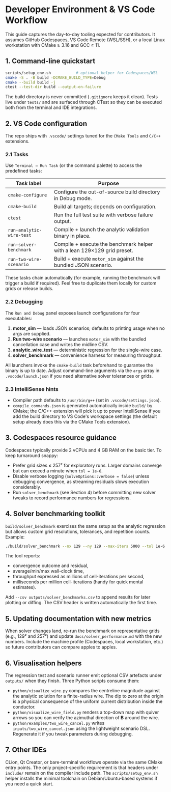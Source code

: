 # Developer Environment & VS Code Workflow

This guide captures the day-to-day tooling expected for contributors. It assumes
GitHub Codespaces, VS Code Remote (WSL/SSH), or a local Linux workstation with
CMake ≥ 3.16 and GCC ≥ 11.

## 1. Command-line quickstart

```bash
scripts/setup_env.sh           # optional helper for Codespaces/WSL
cmake -S . -B build -DCMAKE_BUILD_TYPE=Debug
cmake --build build -j
ctest --test-dir build --output-on-failure
```

The build directory is never committed (`.gitignore` keeps it clean). Tests live
under `tests/` and are surfaced through CTest so they can be executed both from
the terminal and IDE integrations.

## 2. VS Code configuration

The repo ships with `.vscode/` settings tuned for the `CMake Tools` and `C/C++`
extensions.

### 2.1 Tasks

Use `Terminal → Run Task` (or the command palette) to access the predefined
tasks:

| Task label               | Purpose                                                                  |
| ------------------------ | ------------------------------------------------------------------------ |
| `cmake-configure`        | Configure the out-of-source build directory in Debug mode.               |
| `cmake-build`            | Build all targets; depends on configuration.                             |
| `ctest`                  | Run the full test suite with verbose failure output.                     |
| `run-analytic-wire-test` | Compile + launch the analytic validation binary in place.                |
| `run-solver-benchmark`   | Compile + execute the benchmark helper with a lean 129×129 grid preset. |
| `run-two-wire-scenario`  | Build + execute `motor_sim` against the bundled JSON scenario.           |

These tasks chain automatically (for example, running the benchmark will trigger
a build if required). Feel free to duplicate them locally for custom grids or
release builds.

### 2.2 Debugging

The `Run and Debug` panel exposes launch configurations for four executables:

1. **motor_sim** — loads JSON scenarios; defaults to printing usage when no args are supplied.
2. **Run two-wire scenario** — launches `motor_sim` with the bundled cancellation case and writes the midline CSV.
3. **analytic_wire_test** — deterministic regression for the single-wire case.
4. **solver_benchmark** — convenience harness for measuring throughput.

All launchers invoke the `cmake-build` task beforehand to guarantee the binary is
up to date. Adjust command-line arguments via the `args` array in
`.vscode/launch.json` if you need alternative solver tolerances or grids.

### 2.3 IntelliSense hints

* Compiler path defaults to `/usr/bin/g++` (set in `.vscode/settings.json`).
* `compile_commands.json` is generated automatically inside `build/` by CMake;
  the C/C++ extension will pick it up to power IntelliSense if you add the build
  directory to VS Code's workspace settings (the default setup already does this
  via the CMake Tools extension).

## 3. Codespaces resource guidance

Codespaces typically provide 2 vCPUs and 4 GB RAM on the basic tier. To keep
turnaround snappy:

* Prefer grid sizes ≤ 257² for exploratory runs. Larger domains converge but can
  exceed a minute when `tol = 1e-6`.
* Disable verbose logging (`SolveOptions::verbose = false`) unless debugging
  convergence, as streaming residuals slows execution considerably.
* Run `solver_benchmark` (see Section 4) before committing new solver tweaks to
  record performance numbers for regressions.

## 4. Solver benchmarking toolkit

`build/solver_benchmark` exercises the same setup as the analytic regression but
allows custom grid resolutions, tolerances, and repetition counts. Example:

```bash
./build/solver_benchmark --nx 129 --ny 129 --max-iters 5000 --tol 1e-6 --repeats 5
```

The tool reports:

* convergence outcome and residual,
* average/min/max wall-clock time,
* throughput expressed as millions of cell-iterations per second,
* milliseconds per million cell-iterations (handy for quick mental estimates).

Add `--csv outputs/solver_benchmarks.csv` to append results for later plotting or
diffing. The CSV header is written automatically the first time.

## 5. Updating documentation with new metrics

When solver changes land, re-run the benchmark on representative grids (e.g.,
129² and 257²) and update `docs/solver_performance.md` with the new numbers.
Include the machine profile (Codespaces, local workstation, etc.) so future
contributors can compare apples to apples.

## 6. Visualisation helpers

The regression test and scenario runner emit optional CSV artefacts under
`outputs/` when they finish. Three Python scripts consume them:

* `python/visualize_wire.py` compares the centreline magnitude against the
  analytic solution for a finite-radius wire. The dip to zero at the origin is a
  physical consequence of the uniform current distribution inside the conductor.
* `python/visualize_wire_field.py` renders a top-down map with quiver arrows so
  you can verify the azimuthal direction of **B** around the wire.
* `python/examples/two_wire_cancel.py` writes `inputs/two_wire_cancel.json` using
  the lightweight scenario DSL. Regenerate it if you tweak parameters during
  debugging.

## 7. Other IDEs

CLion, Qt Creator, or bare-terminal workflows operate via the same CMake entry
points. The only project-specific requirement is that headers under `include/`
remain on the compiler include path. The `scripts/setup_env.sh` helper installs
the minimal toolchain on Debian/Ubuntu-based systems if you need a quick start.

